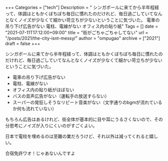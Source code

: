 +++
Categories = ["tech"]
Description = " シンガポールに来てから半年程経って、体調はともかくぼちぼち毎日に慣れたのだけれど、毎日過ごしていてなんとなくノイズが少なくて細かい苛立ちが少ないということに気づいた。   電車の吊り下げ広告がない  電柱、電線がない  オフィス内の貼り紙"
Tags = []
date = "2021-07-11T17:12:00+09:00"
title = "街がごちゃごちゃしてない"
url = "/posts/2021/the-city-isnt-messy/"
author = "ompugao"
archive = ["2021"]
draft = false
+++

<body>
<p>シンガポールに来てから半年程経って、体調はともかくぼちぼち毎日に慣れたのだけれど、毎日過ごしていてなんとなくノイズが少なくて細かい苛立ちが少ないということに気づいた。</p>

<ul>
<li>電車の吊り下げ広告がない</li>
<li>電柱、電線がない</li>
<li>オフィス内の貼り紙がほぼない</li>
<li>バスの音声広告がない（運転手の放送すらない）</li>
<li>スーパーの発狂しそうなリピート音楽がない（文字通りのbgmが流れているか何も流れていない）</li>
</ul>


<p>もちろん広告はあるけれど、街全体が基本的に目や耳にうるさくないので、その分思考にノイズが入りにくいのがすごくよい。</p>

<p>日本で電柱を埋めるのは至難の業だろうけど、それ以外は減ってくれると嬉しい。</p>

<p>合宿免許ワオ！じゃあないんですよ</p>
</body>
